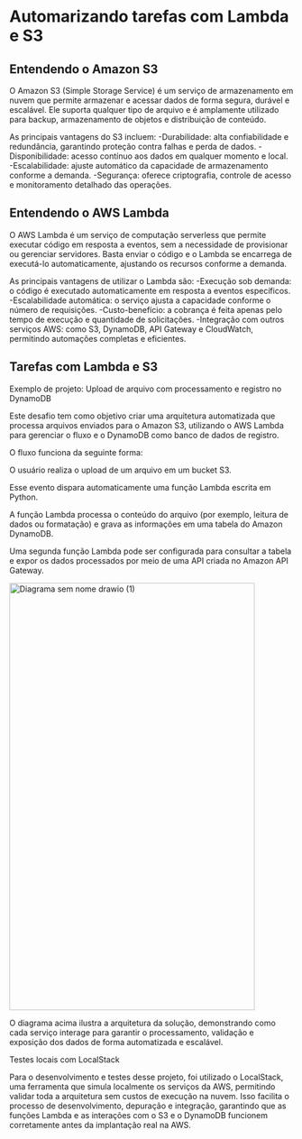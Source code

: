 # Automarizando tarefas com Lambda e S3
## Entendendo o Amazon S3
O Amazon S3 (Simple Storage Service) é um serviço de armazenamento em nuvem que permite armazenar e acessar dados de forma segura, durável e escalável. Ele suporta qualquer tipo de arquivo e é amplamente utilizado para backup, armazenamento de objetos e distribuição de conteúdo.

As principais vantagens do S3 incluem:
-Durabilidade: alta confiabilidade e redundância, garantindo proteção contra falhas e perda de dados.
-Disponibilidade: acesso contínuo aos dados em qualquer momento e local.
-Escalabilidade: ajuste automático da capacidade de armazenamento conforme a demanda.
-Segurança: oferece criptografia, controle de acesso e monitoramento detalhado das operações.

## Entendendo o AWS Lambda
O AWS Lambda é um serviço de computação serverless que permite executar código em resposta a eventos, sem a necessidade de provisionar ou gerenciar servidores. Basta enviar o código e o Lambda se encarrega de executá-lo automaticamente, ajustando os recursos conforme a demanda.

As principais vantagens de utilizar o Lambda são:
-Execução sob demanda: o código é executado automaticamente em resposta a eventos específicos.
-Escalabilidade automática: o serviço ajusta a capacidade conforme o número de requisições.
-Custo-benefício: a cobrança é feita apenas pelo tempo de execução e quantidade de solicitações.
-Integração com outros serviços AWS: como S3, DynamoDB, API Gateway e CloudWatch, permitindo automações completas e eficientes.

## Tarefas com Lambda e S3
Exemplo de projeto: Upload de arquivo com processamento e registro no DynamoDB

Este desafio tem como objetivo criar uma arquitetura automatizada que processa arquivos enviados para o Amazon S3, utilizando o AWS Lambda para gerenciar o fluxo e o DynamoDB como banco de dados de registro.

O fluxo funciona da seguinte forma:

O usuário realiza o upload de um arquivo em um bucket S3.

Esse evento dispara automaticamente uma função Lambda escrita em Python.

A função Lambda processa o conteúdo do arquivo (por exemplo, leitura de dados ou formatação) e grava as informações em uma tabela do Amazon DynamoDB.

Uma segunda função Lambda pode ser configurada para consultar a tabela e expor os dados processados por meio de uma API criada no Amazon API Gateway.

<img width="435" height="758" alt="Diagrama sem nome drawio (1)" src="https://github.com/user-attachments/assets/9fb8aa5a-a302-4911-a4da-c7c0838e94a2" />

O diagrama acima ilustra a arquitetura da solução, demonstrando como cada serviço interage para garantir o processamento, validação e exposição dos dados de forma automatizada e escalável.

Testes locais com LocalStack

Para o desenvolvimento e testes desse projeto, foi utilizado o LocalStack, uma ferramenta que simula localmente os serviços da AWS, permitindo validar toda a arquitetura sem custos de execução na nuvem. Isso facilita o processo de desenvolvimento, depuração e integração, garantindo que as funções Lambda e as interações com o S3 e o DynamoDB funcionem corretamente antes da implantação real na AWS.
